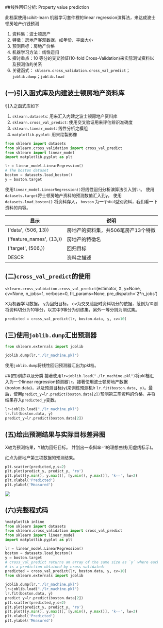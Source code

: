 ##线性回归分析: Property value prediction

此档案使用scikit-learn 机器学习套件裡的linear regression演算法，来达成波士顿房地产价钱预测

1. 资料集：波士顿房产
2. 特徵：房地产客观数据，如年份、平面大小
3. 预测目标：房地产价格
4. 机器学习方法：线性迴归
5. 探讨重点：10 等分的交叉验証(10-fold Cross-Validation)来实际测试资料以及预测值的关系
6. 关键函式： `sklearn.cross_validation.cross_val_predict`；`joblib.dump`；`joblib.load`


## (一)引入函式库及内建波士顿房地产资料库

引入之函式库如下

1. `sklearn.datasets`: 用来汇入内建之波士顿房地产资料库
2. `sklearn.cross_val_predict`: 使用交叉验证用来评估辨识准确度
3. `sklearn.linear_model`: 线性分析之模组
4. `matplotlib.pyplot`: 用来绘製影像

```python
from sklearn import datasets
from sklearn.cross_validation import cross_val_predict
from sklearn import linear_model
import matplotlib.pyplot as plt

lr = linear_model.LinearRegression()
# The boston dataset
boston = datasets.load_boston()
y = boston.target
```

使用`linear_model.LinearRegression()`将线性迴归分析演算法引入到`lr`。
使用`datasets.target`将士顿房地产资料的预测数值汇入到`y`。
使用 `datasets.load_boston()` 将资料存入， `boston` 为一个dict型别资料，我们看一下资料的内容。

| 显示 | 说明 |
| -- | -- |
| ('data', (506, 13))| 房地产的资料集，共506笔房产13个特徵 |
| ('feature_names', (13,)) | 房地产的特徵名 |
| ('target', (506,)) | 回归目标 |
| DESCR | 资料之描述 |


## (二)`cross_val_predict`的使用

`sklearn.cross_validation.cross_val_predict`(estimator, X, y=None, cv=None, n_jobs=1, verbose=0, fit_params=None, pre_dispatch='2*n_jobs')

X为机器学习数据，
y为回归目标，
cv为交叉验証时资料切分的依据，范例为10则将资料切分为10等分，以其中9等分为训练集，另外一等分则为测试集。
```python
predicted = cross_val_predict(lr, boston.data, y, cv=10)
```


## (三)使用`joblib.dump`汇出预测器

```python
from sklearn.externals import joblib

joblib.dump(lr,"./lr_machine.pkl")
```
使用`joblib.dump`将线性回归预测器汇出为pkl档。


##(四)训练以及分类
接著使用`lr=joblib.load("./lr_machine.pkl")`将pkl档汇入为一个linear regression预测器`lr`。接著使用波士顿房地产数据(boston.data)，以及预测目标(y)来训练预测机lr `lr.fit(boston.data, y)`。最后，使用`predict_y=lr.predict(boston.data[2])`预测第三笔资料的价格，并将结果存入`predicted_y`变数。

```python
lr=joblib.load("./lr_machine.pkl")
lr.fit(boston.data, y)
predict_y=lr.predict(boston.data[2])
```


## (五)绘出预测结果与实际目标差异图
X轴为预测结果，Y轴为回归目标。
并划出一条斜率=1的理想曲线(用虚线标示)。

红点为房地产第三项数据的预测结果。

```python
plt.scatter(predicted,y,s=2)
plt.plot(predict_y, predict_y, 'ro')
plt.plot([y.min(), y.max()], [y.min(), y.max()], 'k--', lw=2)
plt.xlabel('Predicted')
plt.ylabel('Measured')
```
![](images/lr_predict_figure.png)


## (六)完整程式码

```python
%matplotlib inline
from sklearn import datasets
from sklearn.cross_validation import cross_val_predict
from sklearn import linear_model
import matplotlib.pyplot as plt

lr = linear_model.LinearRegression()
boston = datasets.load_boston()
y = boston.target
# cross_val_predict returns an array of the same size as `y` where each entry
# is a prediction obtained by cross validated:
predicted = cross_val_predict(lr, boston.data, y, cv=10)
from sklearn.externals import joblib

joblib.dump(lr,"./lr_machine.pkl")
lr=joblib.load("./lr_machine.pkl")
lr.fit(boston.data, y)
predict_y=lr.predict(boston.data[2])
plt.scatter(predicted,y,s=2)
plt.plot(predict_y, predict_y, 'ro')
plt.plot([y.min(), y.max()], [y.min(), y.max()], 'k--', lw=2)
plt.xlabel('Predicted')
plt.ylabel('Measured')
```
